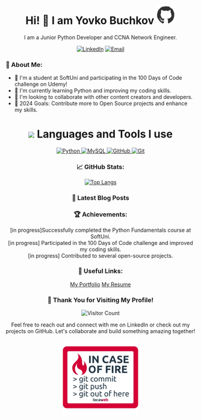 <div align="center">
<h1> Hi! 👋 I am Yovko Buchkov <img src="https://raw.githubusercontent.com/YovkoBuchkov/YovkoBuchkov/main/github_octocat.webp" alt="octo_cat" width="50"/></h1>

I am a Junior Python Developer and CCNA Network Engineer. 

[![LinkedIn](https://img.shields.io/badge/LinkedIn-Yovko%20Buchkov-blue)](https://www.linkedin.com/in/yovko-buchkov-87098aba)
[![Email](https://img.shields.io/badge/Email-Yovo.Buchkov@gmail.com-red)](mailto:Yovo.Buchkov@gmail.com)
</div>

### 🚀 About Me:
- 🔭 I'm a student at SoftUni and participating in the 100 Days of Code challenge on Udemy!
- 🌱 I'm currently learning Python and improving my coding skills.
- 👯 I'm looking to collaborate with other content creators and developers.
- 🥅 2024 Goals: Contribute more to Open Source projects and enhance my skills.

<div align="center">
<h1> <img src = "https://media2.giphy.com/media/QssGEmpkyEOhBCb7e1/giphy.gif?cid=ecf05e47a0n3gi1bfqntqmob8g9aid1oyj2wr3ds3mg700bl&rid=giphy.gif" width = 18px> Languages and Tools I use </h1>
  </div>
  <div align="center">
<a href="https://github.com/YovkoBuchkov/Python">
  <img src="https://img.shields.io/badge/python-3670A0?style=for-the-badge&logo=python&logoColor=ffdd54" alt="Python" />
</a>
<a href="https://github.com/YovkoBuchkov/MS-SQL-SoftUni-2024">
  <img src="https://img.shields.io/badge/mysql-005C84?style=for-the-badge&logo=mysql&logoColor=white" alt="MySQL" />
</a>
<a href="https://github.com/">
  <img src="https://img.shields.io/badge/github-181717?style=for-the-badge&logo=github&logoColor=white" alt="GitHub" />
</a>
<a href="https://git-scm.com/">
  <img src="https://img.shields.io/badge/git-F05032?style=for-the-badge&logo=git&logoColor=white" alt="Git" />
</a> 

### 📈 GitHub Stats:
[![Top Langs](https://github-readme-stats.vercel.app/api/top-langs/?username=YovkoBuchkov&layout=compact)](https://github.com/YovkoBuchkov/github-readme-stats)

### 📕 Latest Blog Posts
<!-- BLOG-POST-LIST:START -->
<!-- BLOG-POST-LIST:END -->



### 🏆 Achievements:
 [in progress]Successfully completed the Python Fundamentals course at SoftUni.</br>
 [in progress] Participated in the 100 Days of Code challenge and improved my coding skills.</br>
 [in progress] Contributed to several open-source projects.</br>

### 🔗 Useful Links:
 [My Portfolio](https://github.com/YovkoBuchkov)
 [My Resume](https://www.linkedin.com/in/yovko-buchkov-87098aba)

### 🎉 Thank You for Visiting My Profile!
![Visitor Count](https://profile-counter.glitch.me/{YovkoBuchkov}/count.svg)

Feel free to reach out and connect with me on LinkedIn or check out my projects on GitHub. Let's collaborate and build something amazing together!

<img src="https://raw.githubusercontent.com/YovkoBuchkov/YovkoBuchkov/main/git_hub.webp" alt="fire" width="200"/>

</div>
